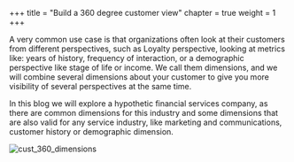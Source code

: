+++
title = "Build a 360 degree customer view"
chapter = true
weight = 1
+++

A very common use case is that organizations often look at their customers from different perspectives, such as Loyalty perspective, looking at metrics like: years of history,
frequency of interaction, or a demographic perspective like stage of life or income. We call them dimensions, and we will combine several dimensions about your customer to
give you more visibility of several perspectives at the same time.

In this blog we will explore a hypothetic financial services company, as there are
common dimensions for this industry and some dimensions that are also valid for any
service industry, like marketing and communications, customer history or demographic
dimension.

![cust_360_dimensions](/images/intro/cust_360_dimensions.png)
